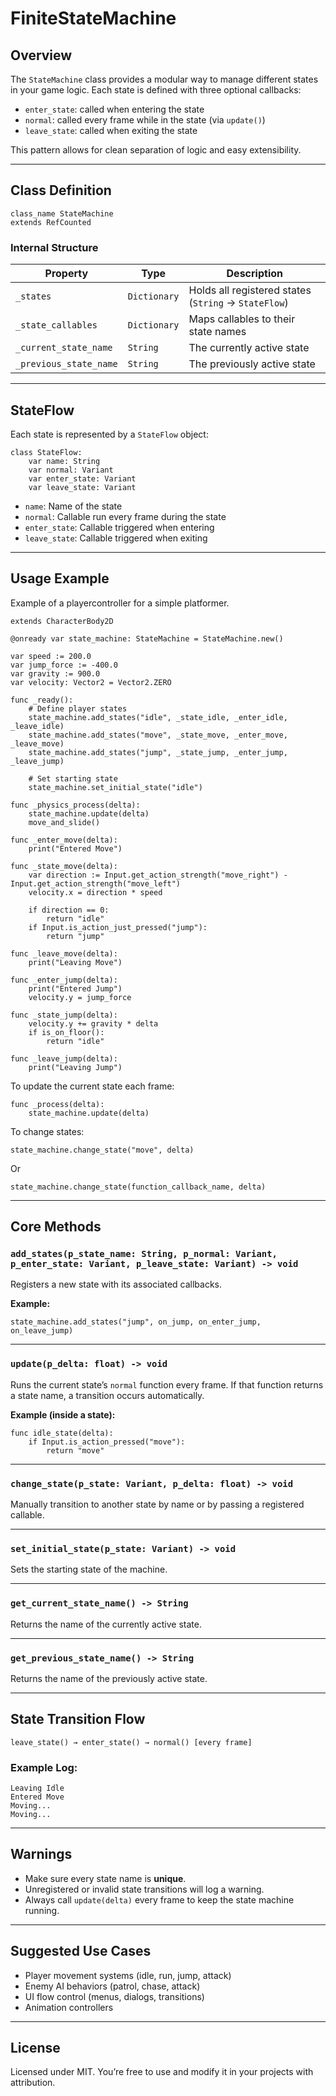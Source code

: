 # FiniteStateMachine

## Overview

The `StateMachine` class provides a modular way to manage different states in your game logic.
Each state is defined with three optional callbacks:

* `enter_state`: called when entering the state
* `normal`: called every frame while in the state (via `update()`)
* `leave_state`: called when exiting the state

This pattern allows for clean separation of logic and easy extensibility.

---

## Class Definition

```gdscript
class_name StateMachine
extends RefCounted
```

### Internal Structure

| Property               | Type         | Description                                          |
| ---------------------- | ------------ | ---------------------------------------------------- |
| `_states`              | `Dictionary` | Holds all registered states (`String` → `StateFlow`) |
| `_state_callables`     | `Dictionary` | Maps callables to their state names                  |
| `_current_state_name`  | `String`     | The currently active state                           |
| `_previous_state_name` | `String`     | The previously active state                          |

---

## StateFlow

Each state is represented by a `StateFlow` object:

```gdscript
class StateFlow:
	var name: String
	var normal: Variant
	var enter_state: Variant
	var leave_state: Variant
```

* `name`: Name of the state
* `normal`: Callable run every frame during the state
* `enter_state`: Callable triggered when entering
* `leave_state`: Callable triggered when exiting

---

## Usage Example

Example of a playercontroller for a simple platformer.

```gdscript
extends CharacterBody2D

@onready var state_machine: StateMachine = StateMachine.new()

var speed := 200.0
var jump_force := -400.0
var gravity := 900.0
var velocity: Vector2 = Vector2.ZERO

func _ready():
	# Define player states
	state_machine.add_states("idle", _state_idle, _enter_idle, _leave_idle)
	state_machine.add_states("move", _state_move, _enter_move, _leave_move)
	state_machine.add_states("jump", _state_jump, _enter_jump, _leave_jump)

	# Set starting state
	state_machine.set_initial_state("idle")

func _physics_process(delta):
	state_machine.update(delta)
	move_and_slide()

func _enter_move(delta):
	print("Entered Move")

func _state_move(delta):
	var direction := Input.get_action_strength("move_right") - Input.get_action_strength("move_left")
	velocity.x = direction * speed

	if direction == 0:
		return "idle"
	if Input.is_action_just_pressed("jump"):
		return "jump"

func _leave_move(delta):
	print("Leaving Move")

func _enter_jump(delta):
	print("Entered Jump")
	velocity.y = jump_force

func _state_jump(delta):
	velocity.y += gravity * delta
	if is_on_floor():
		return "idle"

func _leave_jump(delta):
	print("Leaving Jump")
```

To update the current state each frame:

```gdscript
func _process(delta):
	state_machine.update(delta)
```

To change states:

```gdscript
state_machine.change_state("move", delta)
```
Or
```gdscript
state_machine.change_state(function_callback_name, delta)
```

---

## Core Methods

### `add_states(p_state_name: String, p_normal: Variant, p_enter_state: Variant, p_leave_state: Variant) -> void`

Registers a new state with its associated callbacks.

**Example:**

```gdscript
state_machine.add_states("jump", on_jump, on_enter_jump, on_leave_jump)
```

---

### `update(p_delta: float) -> void`

Runs the current state’s `normal` function every frame.
If that function returns a state name, a transition occurs automatically.

**Example (inside a state):**

```gdscript
func idle_state(delta):
	if Input.is_action_pressed("move"):
		return "move"
```

---

### `change_state(p_state: Variant, p_delta: float) -> void`

Manually transition to another state by name or by passing a registered callable.

---

### `set_initial_state(p_state: Variant) -> void`

Sets the starting state of the machine.

---

### `get_current_state_name() -> String`

Returns the name of the currently active state.

---

### `get_previous_state_name() -> String`

Returns the name of the previously active state.

---

## State Transition Flow

```text
leave_state() → enter_state() → normal() [every frame]
```

### Example Log:

```
Leaving Idle
Entered Move
Moving...
Moving...
```

---

## Warnings

* Make sure every state name is **unique**.
* Unregistered or invalid state transitions will log a warning.
* Always call `update(delta)` every frame to keep the state machine running.

---

## Suggested Use Cases

* Player movement systems (idle, run, jump, attack)
* Enemy AI behaviors (patrol, chase, attack)
* UI flow control (menus, dialogs, transitions)
* Animation controllers

---

## License

Licensed under MIT.
You’re free to use and modify it in your projects with attribution.
